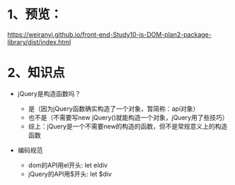 # 1、预览：
https://weiranyi.github.io/front-end-Study10-js-DOM-plan2-package-library/dist/index.html
# 2、知识点
- jQuery是构造函数吗？
  - 是（因为jQuery函数确实构造了一个对象，暂简称：api对象）
  - 也不是（不需要写new jQuery()就能构造一个对象，jQuery用了些技巧）
  - 综上：jQuery是一个不需要new的构造的函数，但不是常规意义上的构造函数

- 编码规范
  - dom的API用el开头: let eldiv
  - jQuery的API用$开头: let $div